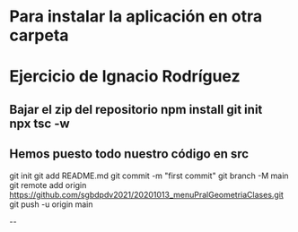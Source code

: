 # Para instalar la aplicación en otra carpeta
# Ejercicio de Ignacio Rodríguez
Bajar el zip del repositorio
npm install 
git init  
npx tsc -w  
--
Hemos puesto todo nuestro código en src
--

git init
git add README.md
git commit -m "first commit"
git branch -M main
git remote add origin https://github.com/sgbdpdv2021/20201013_menuPralGeometriaClases.git
git push -u origin main

--

